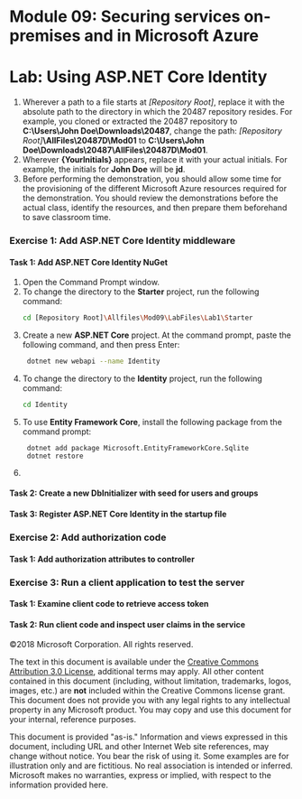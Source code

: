 # Module 09: Securing services on-premises and in Microsoft Azure

# Lab: Using ASP.NET Core Identity

1. Wherever a path to a file starts at *[Repository Root]*, replace it with the absolute path to the directory in which the 20487 repository resides. 
 For example, you cloned or extracted the 20487 repository to **C:\Users\John Doe\Downloads\20487**, change the path: *[Repository Root]***\AllFiles\20487D\Mod01** to **C:\Users\John Doe\Downloads\20487\AllFiles\20487D\Mod01**.
2. Wherever **{YourInitials}** appears, replace it with your actual initials. For example, the initials for **John Doe** will be **jd**.
3. Before performing the demonstration, you should allow some time for the provisioning of the different Microsoft Azure resources required for the demonstration. You should review the demonstrations before the actual class, identify the resources, and then prepare them beforehand to save classroom time.

### Exercise 1: Add ASP.NET Core Identity middleware

#### Task 1: Add ASP.NET Core Identity NuGet

1. Open the Command Prompt window.
2. To change the directory to the **Starter** project, run the following command:
    ```bash
    cd [Repository Root]\Allfiles\Mod09\LabFiles\Lab1\Starter
    ```
3. Create a new **ASP.NET Core** project. At the command prompt, paste the following command, and then press Enter:
   ```bash
    dotnet new webapi --name Identity
   ``` 
2. To change the directory to the **Identity** project, run the following command:
    ```bash
    cd Identity
    ```
4. To use **Entity Framework Core**, install the following package from the command prompt:
   ```base
    dotnet add package Microsoft.EntityFrameworkCore.Sqlite
    dotnet restore
   ```
5. 


#### Task 2: Create a new DbInitializer with seed for users and groups

#### Task 3: Register ASP.NET Core Identity in the startup file


### Exercise 2: Add authorization code

#### Task 1: Add authorization attributes to controller


### Exercise 3: Run a client application to test the server

#### Task 1: Examine client code to retrieve access token

#### Task 2: Run client code and inspect user claims in the service


  ©2018 Microsoft Corporation. All rights reserved.

The text in this document is available under the [Creative Commons Attribution 3.0 License](https://creativecommons.org/licenses/by/3.0/legalcode), additional terms may apply. All other content contained in this document (including, without limitation, trademarks, logos, images, etc.) are **not** included within the Creative Commons license grant. This document does not provide you with any legal rights to any intellectual property in any Microsoft product. You may copy and use this document for your internal, reference purposes.

This document is provided &quot;as-is.&quot; Information and views expressed in this document, including URL and other Internet Web site references, may change without notice. You bear the risk of using it. Some examples are for illustration only and are fictitious. No real association is intended or inferred. Microsoft makes no warranties, express or implied, with respect to the information provided here.
